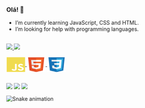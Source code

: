 ### Olá! 👋

- I’m currently learning JavaScript, CSS and HTML.
- I’m looking for help with programming languages.

##
<div>
  <a href="https://github.com/alebarreto1">
  <img height="160em" src="https://github-readme-stats.vercel.app/api?username=alebarreto1&show_icons=true&theme=dark&include_all_commits=true&count_private=true"/>
  <img height="160em" src="https://github-readme-stats.vercel.app/api/top-langs/?username=alebarreto1&layout=compact&langs_count=7&theme=dark"/>
</div>
    
 <div style="display: inline_block"><br>
  <img align="center" alt="alebarreto1-Js" height="40" width="50" src="https://raw.githubusercontent.com/devicons/devicon/master/icons/javascript/javascript-plain.svg">
  <img align="center" alt="alebarreto1-HTML" height="40" width="50" src="https://raw.githubusercontent.com/devicons/devicon/master/icons/html5/html5-original.svg">
  <img align="center" alt="alebarreto1-CSS" height="40" width="50" src="https://raw.githubusercontent.com/devicons/devicon/master/icons/css3/css3-original.svg">
</div>

  ##
  
<div> 
  <a href = "mailto:alessandrogongora@hotmail.com"><img src="https://img.shields.io/badge/Microsoft_Outlook-0078D4?" target="_blank"></a>
  <a href="https://discord.com/channels/@alessandrogongora@hotmail.com/" target="_blank"><img src="https://img.shields.io/badge/Discord-7289DA?style=for-the-badge&logo=discord&logoColor=white" target="_blank"></a> 
  <a href="https://www.instagram.com/alessandro_rodrigo89/" target="_blank"><img src="https://img.shields.io/badge/-Instagram-%23E4405F?style=for-the-    badge&logo=instagram&logoColor=white" target="_blank"></a>
  
   ![Snake animation](https://github.com/alebarreto1/)
  
  </div>  
 
 
  
